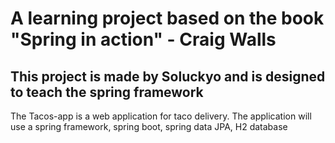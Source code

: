 <H1>A learning project based on the book "Spring in action" - Craig Walls</H1>

<H2>This project is made by Soluckyo and is designed to teach the spring framework</H2>
<a>The Tacos-app is a web application for taco delivery. The application will use a spring framework, spring boot, spring data JPA, H2 database</a>